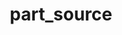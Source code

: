 ---
title: part_source
description: adds a particle-source to a particle system
categories:
  - object
pdcategory: Gem, Graphics
arguments:
  - type: float
    description: number of particles emitted at each rendering frame
inlets:
  1st:
    - type: gemlist
  2nd:
    - type: symbol
      description: domain, one of "point", "line", "triangle", "plane", "box", "sphere", "cylinder", "cone", "blob", "disc", "rectangle"
  3rd:
    - type: list
      description: up to 9 floats defining the specified domain
outlets:
  1st:
    - type: gemlist
draft: false
---